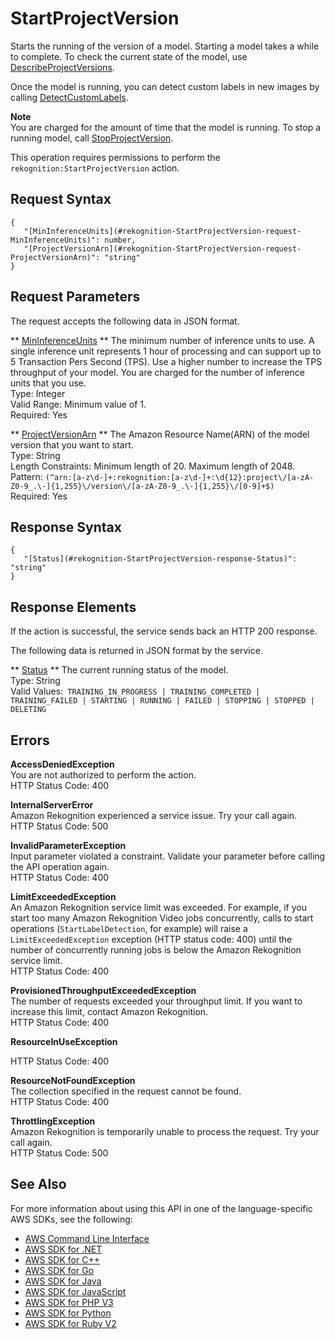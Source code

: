 # StartProjectVersion<a name="API_StartProjectVersion"></a>

Starts the running of the version of a model\. Starting a model takes a while to complete\. To check the current state of the model, use [DescribeProjectVersions](API_DescribeProjectVersions.md)\.

Once the model is running, you can detect custom labels in new images by calling [DetectCustomLabels](API_DetectCustomLabels.md)\.

**Note**  
You are charged for the amount of time that the model is running\. To stop a running model, call [StopProjectVersion](API_StopProjectVersion.md)\.

This operation requires permissions to perform the `rekognition:StartProjectVersion` action\.

## Request Syntax<a name="API_StartProjectVersion_RequestSyntax"></a>

```
{
   "[MinInferenceUnits](#rekognition-StartProjectVersion-request-MinInferenceUnits)": number,
   "[ProjectVersionArn](#rekognition-StartProjectVersion-request-ProjectVersionArn)": "string"
}
```

## Request Parameters<a name="API_StartProjectVersion_RequestParameters"></a>

The request accepts the following data in JSON format\.

 ** [MinInferenceUnits](#API_StartProjectVersion_RequestSyntax) **   <a name="rekognition-StartProjectVersion-request-MinInferenceUnits"></a>
The minimum number of inference units to use\. A single inference unit represents 1 hour of processing and can support up to 5 Transaction Pers Second \(TPS\)\. Use a higher number to increase the TPS throughput of your model\. You are charged for the number of inference units that you use\.   
Type: Integer  
Valid Range: Minimum value of 1\.  
Required: Yes

 ** [ProjectVersionArn](#API_StartProjectVersion_RequestSyntax) **   <a name="rekognition-StartProjectVersion-request-ProjectVersionArn"></a>
The Amazon Resource Name\(ARN\) of the model version that you want to start\.  
Type: String  
Length Constraints: Minimum length of 20\. Maximum length of 2048\.  
Pattern: `(^arn:[a-z\d-]+:rekognition:[a-z\d-]+:\d{12}:project\/[a-zA-Z0-9_.\-]{1,255}\/version\/[a-zA-Z0-9_.\-]{1,255}\/[0-9]+$)`   
Required: Yes

## Response Syntax<a name="API_StartProjectVersion_ResponseSyntax"></a>

```
{
   "[Status](#rekognition-StartProjectVersion-response-Status)": "string"
}
```

## Response Elements<a name="API_StartProjectVersion_ResponseElements"></a>

If the action is successful, the service sends back an HTTP 200 response\.

The following data is returned in JSON format by the service\.

 ** [Status](#API_StartProjectVersion_ResponseSyntax) **   <a name="rekognition-StartProjectVersion-response-Status"></a>
The current running status of the model\.   
Type: String  
Valid Values:` TRAINING_IN_PROGRESS | TRAINING_COMPLETED | TRAINING_FAILED | STARTING | RUNNING | FAILED | STOPPING | STOPPED | DELETING` 

## Errors<a name="API_StartProjectVersion_Errors"></a>

 **AccessDeniedException**   
You are not authorized to perform the action\.  
HTTP Status Code: 400

 **InternalServerError**   
Amazon Rekognition experienced a service issue\. Try your call again\.  
HTTP Status Code: 500

 **InvalidParameterException**   
Input parameter violated a constraint\. Validate your parameter before calling the API operation again\.  
HTTP Status Code: 400

 **LimitExceededException**   
An Amazon Rekognition service limit was exceeded\. For example, if you start too many Amazon Rekognition Video jobs concurrently, calls to start operations \(`StartLabelDetection`, for example\) will raise a `LimitExceededException` exception \(HTTP status code: 400\) until the number of concurrently running jobs is below the Amazon Rekognition service limit\.   
HTTP Status Code: 400

 **ProvisionedThroughputExceededException**   
The number of requests exceeded your throughput limit\. If you want to increase this limit, contact Amazon Rekognition\.  
HTTP Status Code: 400

 **ResourceInUseException**   
  
HTTP Status Code: 400

 **ResourceNotFoundException**   
The collection specified in the request cannot be found\.  
HTTP Status Code: 400

 **ThrottlingException**   
Amazon Rekognition is temporarily unable to process the request\. Try your call again\.  
HTTP Status Code: 500

## See Also<a name="API_StartProjectVersion_SeeAlso"></a>

For more information about using this API in one of the language\-specific AWS SDKs, see the following:
+  [AWS Command Line Interface](https://docs.aws.amazon.com/goto/aws-cli/rekognition-2016-06-27/StartProjectVersion) 
+  [AWS SDK for \.NET](https://docs.aws.amazon.com/goto/DotNetSDKV3/rekognition-2016-06-27/StartProjectVersion) 
+  [AWS SDK for C\+\+](https://docs.aws.amazon.com/goto/SdkForCpp/rekognition-2016-06-27/StartProjectVersion) 
+  [AWS SDK for Go](https://docs.aws.amazon.com/goto/SdkForGoV1/rekognition-2016-06-27/StartProjectVersion) 
+  [AWS SDK for Java](https://docs.aws.amazon.com/goto/SdkForJava/rekognition-2016-06-27/StartProjectVersion) 
+  [AWS SDK for JavaScript](https://docs.aws.amazon.com/goto/AWSJavaScriptSDK/rekognition-2016-06-27/StartProjectVersion) 
+  [AWS SDK for PHP V3](https://docs.aws.amazon.com/goto/SdkForPHPV3/rekognition-2016-06-27/StartProjectVersion) 
+  [AWS SDK for Python](https://docs.aws.amazon.com/goto/boto3/rekognition-2016-06-27/StartProjectVersion) 
+  [AWS SDK for Ruby V2](https://docs.aws.amazon.com/goto/SdkForRubyV2/rekognition-2016-06-27/StartProjectVersion) 